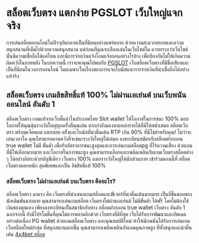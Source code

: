 # สล็อตเว็บตรง แตกง่าย PGSLOT เว็บใหญ่แจกจริง
การเล่นสล็อตออนไลน์ในปัจจุบันกลายเป็นที่นิยมอย่างแพร่หลาย ด้วยความสะดวกสบายและความสนุกสนานที่เต็มไปด้วยความสนุกสนาน แต่ก่อนที่คุณจะเลือกเล่นในเว็บไซต์ใด ควรทราบว่าเว็บไซต์นั้นมีความเชื่อถือได้แค่ไหน และมีการจ่ายเงินแจ้งโอนแจ้งถอนอย่างไรบ้าง เพื่อป้องกันไม่ให้เกิดความผิดหวังในภายหลัง ในบทความนี้ เราจะพาคุณไปพบกับ [PGSLOT](https://sun-slot.com/) เว็บสล็อตเว็บตรงที่มีชื่อเสียงและเป็นที่นิยมในวงการออนไลน์ โดยเฉพาะในเรื่องของการแจกโบนัสและการจ่ายเงินที่น่าเชื่อถือได้อย่างแท้จริง
## สล็อตเว็บตรง เกมลิขสิทธิ์แท้ 100% ไม่ผ่านเอเย่นต์ บนเว็บพนันออนไลน์ อันดับ 1
สล็อตเว็บตรง เกมแท้จากเว็บชั้นนำในประเทศไทย Slot wallet ให้โอกาสในการชนะ 100% มอบโอกาสให้คุณลุ้นรางวัลใหญ่ทุกครั้งที่คุณเล่น หากกำลังมองหาแหล่งรายได้ที่มีให้สม่ำเสมอ สล็อตเว็บตรง พร้อมแจ็คพอต แตกบ่อย ครั้งและโบนัสที่น่าตื่นเต้น RTP เกิน 90% ที่นี่ใช่สำหรับคุณ! ไม่ว่าจะเล่นเวลาใด คุณก็สามารถคาดหวังที่จะชนะรางวัลใหญ่ได้เสมอ ลงทะเบียนสมัครกับสล็อตฝากถอน true wallet ไม่มี ขั้นต่ำ เพื่อรับอัตราการชนะสูงสุดและการเล่นเกมสล็อตpg ที่ไร้ความเสี่ยง ด้วยเกมที่มีให้เลือกมากมาย และโอกาสในการชนะสูง คุณสามารถเลือกและเพลิดเพลินกับเกมเว็บตรงสล็อตต่าง ๆ ได้อย่างอิสระด้วยบัญชีเดียว เว็บตรง 100% แตกรางวัลใหญ่ได้นับล้านบาท เข้าร่วมตอนนี้ที่ สล็อตเว็บตรงแตกหนัก สุดพิเศษและเป็น ลิขสิทธิ์แท้ 100%
### สล็อตเว็บตรง ไม่ผ่านเอเย่นต์ บนเว็บตรง คืออะไร?
สล็อตเว็บตรง มาแรง คือ เว็บตรงที่นำเสนอเกมสล็อตและฟีเจอร์ที่น่าตื่นเต้นมากมาย เป็นที่ชื่นชอบของนักเดิมพันมากมาย คุณสามารถเล่นเกมสล็อต เว็บตรงไม่ผ่านเอเย่นต์ ไม่มีขั้นต่ำ ได้ฟรี โดยไม่ต้องใช้เงินของคุณเอง เพียงลงทะเบียนเป็นสมาชิกกับทาง สล็อตฝากถอน true wallet เว็บตรง อันดับ 1 นอกจากนี้ ยังมีโปรโมชั่นที่คุณไม่ควรพลาดอีกด้วย เว็บตรงที่ดีที่สุด เว็บได้รับการพัฒนาและอัพเดตอย่างต่อเนื่อง PG wallet ด้วยเกมสล็อตเว็บตรง และคุณสมบัติใหม่ ทำให้นักพนันได้รับการเล่นเกมเว็บสล็อตใหม่ล่าสุด ที่สนุกสนานมากขึ้น คุณสามารถเพลิดเพลินกับเกมคุณภาพสูง ที่ทั้งสนุกและน่าตื่นเต้น [4x4bet สล็อต](https://betflik7899.com/)

